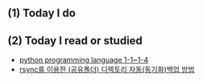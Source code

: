 ## (1) Today I do

## (2) Today I read or studied

- [python programming language 1-1~1-4](https://www.safaribooksonline.com/library/view/python-programming-language/)
- [rsync를 이용한 (공유폴더) 디렉토리 자동(동기화)백업 방법](http://funnylog.kr/439)


